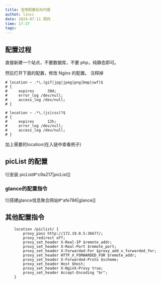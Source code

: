 ```yaml
---
title: 宝塔配置反向代理
authot: lincc
date: 2024-07-11 周四
time: 17:37
tags:
---
```

## 配置过程
直接新建一个站点，不要数据库，不要 php，纯静态即可。

然后打开下面的配置，修改 Nginx 的配置。
注释掉
```nginx
# location ~ .*\.(gif|jpg|jpeg|png|bmp|swf)$
# {
#     expires      30d;
#     error_log /dev/null;
#     access_log /dev/null;
# }

# location ~ .*\.(js|css)?$
# {
#     expires      12h;
#     error_log /dev/null;
#     access_log /dev/null;
# }
```

加上需要的location(在入链中查看例子)
## picList 的配置
![[安装 picList#^c9a217|picList]]

### glance的配置指令
![[搭建glance信息聚合网站#^afe786|glance]]

## 其他配置指令
```
    location /piclist/ {
        proxy_pass http://172.19.0.5:36677/;
        proxy_redirect off;
        proxy_set_header X-Real-IP $remote_addr;
        proxy_set_header X-Real-Port $remote_port;
        proxy_set_header X-Forwarded-For $proxy_add_x_forwarded_for;
        proxy_set_header HTTP_X_FORWARDED_FOR $remote_addr;
        proxy_set_header X-Forwarded-Proto $scheme;
        proxy_set_header Host $host;
        proxy_set_header X-NginX-Proxy true;
        proxy_set_header Accept-Encoding "br";
    }
```
